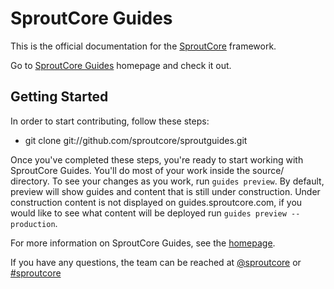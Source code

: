SproutCore Guides
=================

This is the official documentation for the [SproutCore](http://www.sproutcore.com) framework.

Go to [SproutCore Guides](http://guides.sproutcore.com) homepage and check it out.

## Getting Started

In order to start contributing, follow these steps:

- git clone git://github.com/sproutcore/sproutguides.git

Once you've completed these steps, you're ready to start working with
SproutCore Guides. You'll do most of your work inside the source/ directory. To see
your changes as you work, run `guides preview`. By default, preview will
show guides and content that is still under construction. Under
construction content is not displayed on guides.sproutcore.com, if you
would like to see what content will be deployed run
`guides preview --production`.

For more information on SproutCore Guides, see the [homepage](http://guides.sproutcore.com/contribute.html).

If you have any questions, the team can be reached at [@sproutcore](http://twitter.com/#!/sproutcore)
or [#sproutcore](irc://irc.freenode.net/sproutcore)
